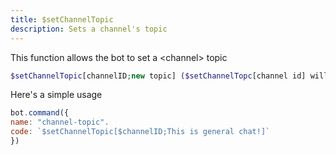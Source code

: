 ```yaml
---
title: $setChannelTopic
description: Sets a channel's topic
---
```


This function allows the bot to set a &lt;channel&gt; topic

```php
$setChannelTopic[channelID;new topic] ($setChannelTopc[channel id] will remove the topic)
```

Here's a simple usage 

```javascript
bot.command({
name: "channel-topic".
code: `$setChannelTopic[$channelID;This is general chat!]`
})
```



